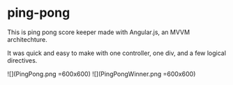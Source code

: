 # ping-pong
This is ping pong score keeper made with Angular.js, an MVVM architechture. 

It was quick and easy to make with one controller, one div, and a few logical directives. 

![](PingPong.png =600x600)
![](PingPongWinner.png =600x600)
